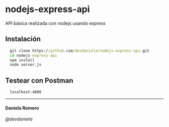 # nodejs-express-api

API básica realizada con nodejs usando express

## Instalación
```cmd 
  git clone https://github.com/devdaniela/nodejs-express-api.git
  cd nodejs-express-api
  npm install
  node server.js
```

## Testear con Postman
```
  localhost:4000
```

<hr>
<h4>Daniela Romero </h4>
<i> @devdaniela </i>
